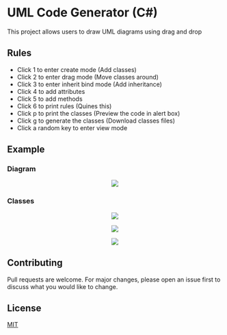 # UML Code Generator (C#)

This project allows users to draw UML diagrams using drag and drop

## Rules

- Click 1 to enter create mode (Add classes)
- Click 2 to enter drag mode (Move classes around)
- Click 3 to enter inherit bind mode (Add inheritance)
- Click 4 to add attributes
- Click 5 to add methods
- Click 6 to print rules (Quines this)
- Click p to print the classes (Preview the code in alert box)
- Click g to generate the classes (Download classes files)
- Click a random key to enter view mode

## Example

### Diagram
<p align="center">
  <img src="https://github.com/Scavix/UML-Code-Generator/diagram.png"/>
</p>

### Classes
<p align="center">
  <img src="https://github.com/Scavix/UML-Code-Generator/a.png"/>
</p>
<p align="center">
  <img src="https://github.com/Scavix/UML-Code-Generator/b.png"/>
</p>
<p align="center">
  <img src="https://github.com/Scavix/UML-Code-Generator/c.png"/>
</p>

## Contributing

Pull requests are welcome. For major changes, please open an issue first
to discuss what you would like to change.

## License

[MIT](https://choosealicense.com/licenses/mit/)
